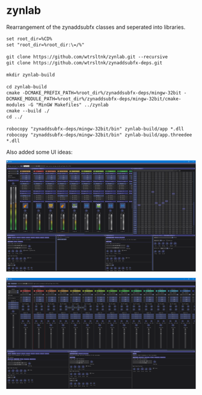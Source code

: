 # zynlab
Rearrangement of the zynaddsubfx classes and seperated into libraries.

```
set root_dir=%CD%
set "root_dir=%root_dir:\=/%"

git clone https://github.com/wtrsltnk/zynlab.git --recursive 
git clone https://github.com/wtrsltnk/zynaddsubfx-deps.git

mkdir zynlab-build

cd zynlab-build
cmake -DCMAKE_PREFIX_PATH=%root_dir%/zynaddsubfx-deps/mingw-32bit -DCMAKE_MODULE_PATH=%root_dir%/zynaddsubfx-deps/mingw-32bit/cmake-modules -G "MinGW Makefiles" ../zynlab
cmake --build ./
cd ../

robocopy "zynaddsubfx-deps/mingw-32bit/bin" zynlab-build/app *.dll
robocopy "zynaddsubfx-deps/mingw-32bit/bin" zynlab-build/app.threedee *.dll
```

Also added some UI ideas:

![Screenshot of zyn-studio](screenshots/20190109.png)

![Screenshot of zyn-studio](screenshots/20181224.png)
